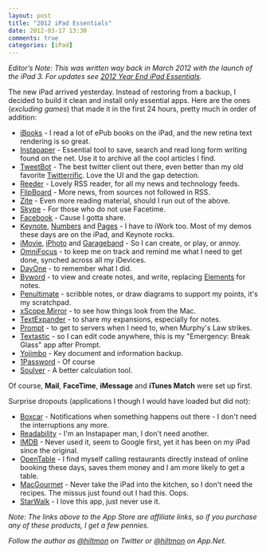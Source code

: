 ```yaml
---
layout: post
title: "2012 iPad Essentials"
date: 2012-03-17 13:30
comments: true
categories: [iPad]
---
```


*Editor’s Note: This was written way back in March 2012 with the launch of the iPad 3. For updates see [2012 Year End iPad Essentials](http://www.hiltmon.com/blog/2012/12/26/2012-year-end-ipad-essentials/).*

The new iPad arrived yesterday. Instead of restoring from a backup, I decided to build it clean and install only essential apps.  Here are the ones (*excluding games*) that made it in the first 24 hours, pretty much in order of addition:

* [iBooks](http://click.linksynergy.com/fs-bin/stat?id=V41G*FiMqjc&offerid=146261&type=3&subid=0&tmpid=1826&RD_PARM1=https%253A%252F%252Fitunes.apple.com%252Fus%252Fapp%252Fibooks%252Fid364709193%253Fmt%253D8%2526uo%253D4%2526partnerId%253D30) - I read a lot of ePub books on the iPad, and the new retina text rendering is so great.
* [Instapaper](http://click.linksynergy.com/fs-bin/stat?id=V41G*FiMqjc&offerid=146261&type=3&subid=0&tmpid=1826&RD_PARM1=https%253A%252F%252Fitunes.apple.com%252Fus%252Fapp%252Finstapaper%252Fid288545208%253Fmt%253D8%2526uo%253D4%2526partnerId%253D30) - Essential tool to save, search and read long form writing found on the net. Use it to archive all the cool articles I find.
* [TweetBot](http://click.linksynergy.com/fs-bin/stat?id=V41G*FiMqjc&offerid=146261&type=3&subid=0&tmpid=1826&RD_PARM1=https%253A%252F%252Fitunes.apple.com%252Fus%252Fapp%252Ftweetbot-for-twitter-ipad%252Fid498801050%253Fmt%253D8%2526uo%253D4%2526partnerId%253D308) - The best twitter client out there, even better than my old favorite [Twitterrific](http://click.linksynergy.com/fs-bin/stat?id=V41G*FiMqjc&offerid=146261&type=3&subid=0&tmpid=1826&RD_PARM1=https%253A%252F%252Fitunes.apple.com%252Fus%252Fapp%252Ftwitterrific-5-for-twitter%252Fid580311103%253Fmt%253D8%2526uo%253D4%2526partnerId%253D30). Love the UI and the gap detection.
* [Reeder](http://click.linksynergy.com/fs-bin/stat?id=V41G*FiMqjc&offerid=146261&type=3&subid=0&tmpid=1826&RD_PARM1=https%253A%252F%252Fitunes.apple.com%252Fus%252Fapp%252Freeder-for-ipad%252Fid375661689%253Fmt%253D8%2526uo%253D4%2526partnerId%253D30) - Lovely RSS reader, for all my news and technology feeds.
* [FlipBoard](http://click.linksynergy.com/fs-bin/stat?id=V41G*FiMqjc&offerid=146261&type=3&subid=0&tmpid=1826&RD_PARM1=https%253A%252F%252Fitunes.apple.com%252Fus%252Fapp%252Fflipboard-your-social-news%252Fid358801284%253Fmt%253D8%2526uo%253D4%2526partnerId%253D30) - More news, from sources not followed in RSS.
* [Zite](http://click.linksynergy.com/fs-bin/stat?id=V41G*FiMqjc&offerid=146261&type=3&subid=0&tmpid=1826&RD_PARM1=https%253A%252F%252Fitunes.apple.com%252Fus%252Fapp%252Fzite-personalized-magazine%252Fid419752338%253Fmt%253D8%2526uo%253D4%2526partnerId%253D30) - Even more reading material, should I run out of the above.
* [Skype](http://click.linksynergy.com/fs-bin/stat?id=V41G*FiMqjc&offerid=146261&type=3&subid=0&tmpid=1826&RD_PARM1=https%253A%252F%252Fitunes.apple.com%252Fus%252Fapp%252Fskype-for-ipad%252Fid442012681%253Fmt%253D8%2526uo%253D4%2526partnerId%253D30) - For those who do not use Facetime.
* [Facebook](http://click.linksynergy.com/fs-bin/stat?id=V41G*FiMqjc&offerid=146261&type=3&subid=0&tmpid=1826&RD_PARM1=https%253A%252F%252Fitunes.apple.com%252Fus%252Fapp%252Ffacebook%252Fid284882215%253Fmt%253D8%2526uo%253D4%2526partnerId%253D30) - Cause I gotta share.
* [Keynote](http://click.linksynergy.com/fs-bin/stat?id=V41G*FiMqjc&offerid=146261&type=3&subid=0&tmpid=1826&RD_PARM1=https%253A%252F%252Fitunes.apple.com%252Fus%252Fapp%252Fkeynote%252Fid361285480%253Fmt%253D8%2526uo%253D4%2526partnerId%253D30), [Numbers](http://click.linksynergy.com/fs-bin/stat?id=V41G*FiMqjc&offerid=146261&type=3&subid=0&tmpid=1826&RD_PARM1=https%253A%252F%252Fitunes.apple.com%252Fus%252Fapp%252Fnumbers%252Fid361304891%253Fmt%253D8%2526uo%253D4%2526partnerId%253D30) and [Pages](http://click.linksynergy.com/fs-bin/stat?id=V41G*FiMqjc&offerid=146261&type=3&subid=0&tmpid=1826&RD_PARM1=https%253A%252F%252Fitunes.apple.com%252Fus%252Fapp%252Fpages%252Fid361309726%253Fmt%253D8%2526uo%253D4%2526partnerId%253D30) - I have to iWork too. Most of my demos these days are on the iPad, and Keynote rocks.
* [iMovie](http://click.linksynergy.com/fs-bin/stat?id=V41G*FiMqjc&offerid=146261&type=3&subid=0&tmpid=1826&RD_PARM1=https%253A%252F%252Fitunes.apple.com%252Fus%252Fapp%252Fimovie%252Fid377298193%253Fmt%253D8%2526uo%253D4%2526partnerId%253D30), [iPhoto](http://click.linksynergy.com/fs-bin/stat?id=V41G*FiMqjc&offerid=146261&type=3&subid=0&tmpid=1826&RD_PARM1=https%253A%252F%252Fitunes.apple.com%252Fus%252Fapp%252Fiphoto%252Fid497786065%253Fmt%253D8%2526uo%253D4%2526partnerId%253D30) and [Garageband](http://click.linksynergy.com/fs-bin/stat?id=V41G*FiMqjc&offerid=146261&type=3&subid=0&tmpid=1826&RD_PARM1=https%253A%252F%252Fitunes.apple.com%252Fus%252Fapp%252Fgarageband%252Fid408709785%253Fmt%253D8%2526uo%253D4%2526partnerId%253D30) - So I can create, or play, or annoy.
* [OmniFocus](http://click.linksynergy.com/fs-bin/stat?id=V41G*FiMqjc&offerid=146261&type=3&subid=0&tmpid=1826&RD_PARM1=https%253A%252F%252Fitunes.apple.com%252Fus%252Fapp%252Fomnifocus-for-ipad%252Fid383804552%253Fmt%253D8%2526uo%253D4%2526partnerId%253D30) - to keep me on track and remind me what I need to get done, synched across all my iDevices.
* [DayOne](http://click.linksynergy.com/fs-bin/stat?id=V41G*FiMqjc&offerid=146261&type=3&subid=0&tmpid=1826&RD_PARM1=https%253A%252F%252Fitunes.apple.com%252Fus%252Fapp%252Fday-one-journal%252Fid421706526%253Fmt%253D8%2526uo%253D4%2526partnerId%253D30) - to remember what I did.
* [Byword](http://click.linksynergy.com/fs-bin/stat?id=V41G*FiMqjc&offerid=146261&type=3&subid=0&tmpid=1826&RD_PARM1=https%253A%252F%252Fitunes.apple.com%252Fus%252Fapp%252Fbyword%252Fid482063361%253Fmt%253D8%2526uo%253D4%2526partnerId%253D30) - to view and create notes, and write, replacing [Elements](http://click.linksynergy.com/fs-bin/stat?id=V41G*FiMqjc&offerid=146261&type=3&subid=0&tmpid=1826&RD_PARM1=https%253A%252F%252Fitunes.apple.com%252Fus%252Fapp%252Felements-for-dropbox-markdown%252Fid382752422%253Fmt%253D8%2526uo%253D4%2526partnerId%253D30) for notes.
* [Penultimate](http://click.linksynergy.com/fs-bin/stat?id=V41G*FiMqjc&offerid=146261&type=3&subid=0&tmpid=1826&RD_PARM1=https%253A%252F%252Fitunes.apple.com%252Fus%252Fapp%252Fpenultimate%252Fid354098826%253Fmt%253D8%2526uo%253D4%2526partnerId%253D30) - scribble notes, or draw diagrams to support my points, it's my scratchpad.
* [xScope Mirror](http://click.linksynergy.com/fs-bin/stat?id=V41G*FiMqjc&offerid=146261&type=3&subid=0&tmpid=1826&RD_PARM1=https%253A%252F%252Fitunes.apple.com%252Fus%252Fapp%252Fxscope-mirror%252Fid488819289%253Fmt%253D8%2526uo%253D4%2526partnerId%253D30) - to see how things look from the Mac.
* [TextExpander](http://click.linksynergy.com/fs-bin/stat?id=V41G*FiMqjc&offerid=146261&type=3&subid=0&tmpid=1826&RD_PARM1=https%253A%252F%252Fitunes.apple.com%252Fus%252Fapp%252Ftextexpander%252Fid326180690%253Fmt%253D8%2526uo%253D4%2526partnerId%253D30) - to share my expansions, especially for notes.
* [Prompt](http://click.linksynergy.com/fs-bin/stat?id=V41G*FiMqjc&offerid=146261&type=3&subid=0&tmpid=1826&RD_PARM1=https%253A%252F%252Fitunes.apple.com%252Fus%252Fapp%252Fprompt%252Fid421507115%253Fmt%253D8%2526uo%253D4%2526partnerId%253D30) - to get to servers when I need to, when Murphy's Law strikes.
* [Textastic](http://click.linksynergy.com/fs-bin/stat?id=V41G*FiMqjc&offerid=146261&type=3&subid=0&tmpid=1826&RD_PARM1=https%253A%252F%252Fitunes.apple.com%252Fus%252Fapp%252Ftextastic-code-editor%252Fid383577124%253Fmt%253D8%2526uo%253D4%2526partnerId%253D30) - so I can edit code anywhere, this is my "Emergency: Break Glass" app after Prompt.
* [Yojimbo](http://click.linksynergy.com/fs-bin/stat?id=V41G*FiMqjc&offerid=146261&type=3&subid=0&tmpid=1826&RD_PARM1=https%253A%252F%252Fitunes.apple.com%252Fus%252Fapp%252Fyojimbo-for-ipad%252Fid396307682%253Fmt%253D8%2526uo%253D4%2526partnerId%253D30) - Key document and information backup.
* [1Password](http://click.linksynergy.com/fs-bin/stat?id=V41G*FiMqjc&offerid=146261&type=3&subid=0&tmpid=1826&RD_PARM1=https%253A%252F%252Fitunes.apple.com%252Fus%252Fapp%252F1password%252Fid568903335%253Fmt%253D8%2526uo%253D4%2526partnerId%253D30) - Of course
* [Soulver](http://click.linksynergy.com/fs-bin/stat?id=V41G*FiMqjc&offerid=146261&type=3&subid=0&tmpid=1826&RD_PARM1=https%253A%252F%252Fitunes.apple.com%252Fus%252Fapp%252Fsoulver-for-ipad%252Fid371982536%253Fmt%253D8%2526uo%253D4%2526partnerId%253D30) - A better calculation tool.

Of course, **Mail**, **FaceTime**, **iMessage** and **iTunes Match** were set up first.

Surprise dropouts (applications I though I would have loaded but did not):

* [Boxcar](http://click.linksynergy.com/fs-bin/stat?id=V41G*FiMqjc&offerid=146261&type=3&subid=0&tmpid=1826&RD_PARM1=https%253A%252F%252Fitunes.apple.com%252Fus%252Fapp%252Fboxcar%252Fid321493542%253Fmt%253D8%2526uo%253D4%2526partnerId%253D30) - Notifications when something happens out there - I don't need the interruptions any more.
* [Readability](http://click.linksynergy.com/fs-bin/stat?id=V41G*FiMqjc&offerid=146261&type=3&subid=0&tmpid=1826&RD_PARM1=https%253A%252F%252Fitunes.apple.com%252Fus%252Fapp%252Freadability%252Fid460156587%253Fmt%253D8%2526uo%253D4%2526partnerId%253D30) - I'm an Instapaper man, I don't need another.
* [IMDB](http://click.linksynergy.com/fs-bin/stat?id=V41G*FiMqjc&offerid=146261&type=3&subid=0&tmpid=1826&RD_PARM1=https%253A%252F%252Fitunes.apple.com%252Fus%252Fapp%252Fimdb-movies-tv%252Fid342792525%253Fmt%253D8%2526uo%253D4%2526partnerId%253D30) - Never used it, seem to Google first, yet it has been on my iPad since the original.
* [OpenTable](http://click.linksynergy.com/fs-bin/stat?id=V41G*FiMqjc&offerid=146261&type=3&subid=0&tmpid=1826&RD_PARM1=https%253A%252F%252Fitunes.apple.com%252Fus%252Fapp%252Fopentable-for-ipad%252Fid375864276%253Fmt%253D8%2526uo%253D4%2526partnerId%253D30) - I find myself calling restaurants directly instead of online booking these days, saves them money and I am more likely to get a table.
* [MacGourmet](http://click.linksynergy.com/fs-bin/stat?id=V41G*FiMqjc&offerid=146261&type=3&subid=0&tmpid=1826&RD_PARM1=https%253A%252F%252Fitunes.apple.com%252Fus%252Fapp%252Fmacgourmet-touch-for-ipad%252Fid421025820%253Fmt%253D8%2526uo%253D4%2526partnerId%253D30) - Never take the iPad into the kitchen, so I don't need the recipes. The missus just found out I had this. Oops.
* [StarWalk](http://click.linksynergy.com/fs-bin/stat?id=V41G*FiMqjc&offerid=146261&type=3&subid=0&tmpid=1826&RD_PARM1=https%253A%252F%252Fitunes.apple.com%252Fus%252Fapp%252Fstar-walk-hd-5-stars-astronomy%252Fid363486802%253Fmt%253D8%2526uo%253D4%2526partnerId%253D30) - I love this app, just never use it.

*Note: The links above to the App Store are affiliate links, so if you purchase any of these products, I get a few pennies.*

*Follow the author as [@hiltmon](http://twitter.com/hiltmon) on Twitter or [@hiltmon](http://alpha.app.net/hiltmon) on App.Net.*
